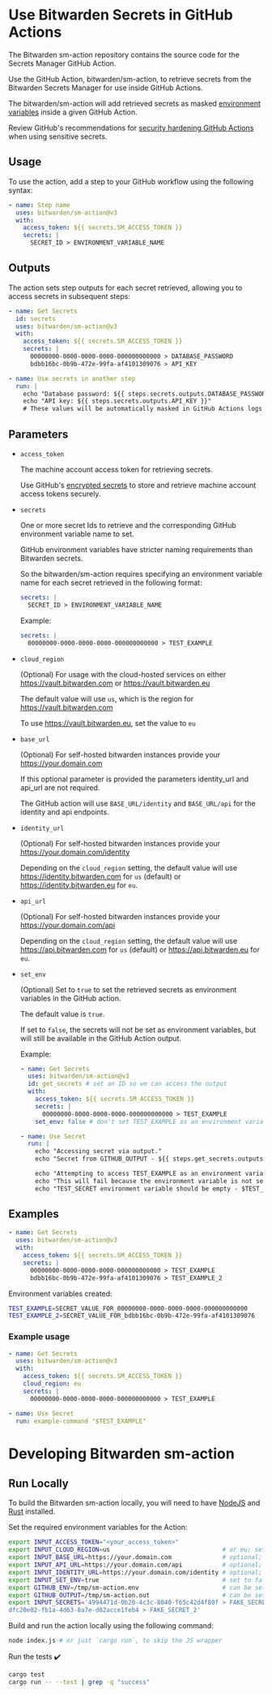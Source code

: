 # Use Bitwarden Secrets in GitHub Actions

The Bitwarden sm-action repository contains the source code for the Secrets Manager GitHub Action.

Use the GitHub Action, bitwarden/sm-action, to retrieve secrets from the Bitwarden Secrets Manager for use inside GitHub Actions.

The bitwarden/sm-action will add retrieved secrets as masked [environment variables](https://docs.github.com/en/actions/learn-github-actions/environment-variables) inside a given GitHub Action.

Review GitHub's recommendations for [security hardening GitHub Actions](https://docs.github.com/en/actions/security-guides/security-hardening-for-github-actions) when using sensitive secrets.

## Usage

To use the action, add a step to your GitHub workflow using the following syntax:

```yaml
- name: Step name
  uses: bitwarden/sm-action@v3
  with:
    access_token: ${{ secrets.SM_ACCESS_TOKEN }}
    secrets: |
      SECRET_ID > ENVIRONMENT_VARIABLE_NAME
```

## Outputs

The action sets step outputs for each secret retrieved, allowing you to access secrets in subsequent steps:

```yaml
- name: Get Secrets
  id: secrets
  uses: bitwarden/sm-action@v3
  with:
    access_token: ${{ secrets.SM_ACCESS_TOKEN }}
    secrets: |
      00000000-0000-0000-0000-000000000000 > DATABASE_PASSWORD
      bdbb16bc-0b9b-472e-99fa-af4101309076 > API_KEY

- name: Use secrets in another step
  run: |
    echo "Database password: ${{ steps.secrets.outputs.DATABASE_PASSWORD }}"
    echo "API key: ${{ steps.secrets.outputs.API_KEY }}"
    # These values will be automatically masked in GitHub Actions logs
```

## Parameters

- `access_token`

  The machine account access token for retrieving secrets.

  Use GitHub's [encrypted secrets](https://docs.github.com/en/actions/security-guides/encrypted-secrets) to store and retrieve machine account access tokens securely.

- `secrets`

  One or more secret Ids to retrieve and the corresponding GitHub environment variable name to set.

  GitHub environment variables have stricter naming requirements than Bitwarden secrets.

  So the bitwarden/sm-action requires specifying an environment variable name for each secret retrieved in the following format:

  ```yaml
  secrets: |
    SECRET_ID > ENVIRONMENT_VARIABLE_NAME
  ```

  Example:

  ```yaml
  secrets: |
    00000000-0000-0000-0000-000000000000 > TEST_EXAMPLE
  ```

- `cloud_region`

  (Optional) For usage with the cloud-hosted services on either https://vault.bitwarden.com or https://vault.bitwarden.eu

  The default value will use `us`, which is the region for https://vault.bitwarden.com

  To use https://vault.bitwarden.eu, set the value to `eu`

- `base_url`

  (Optional) For self-hosted bitwarden instances provide your https://your.domain.com

  If this optional parameter is provided the parameters identity_url and api_url are not required.

  The GitHub action will use `BASE_URL/identity` and `BASE_URL/api` for the identity and api endpoints.

- `identity_url`

  (Optional) For self-hosted bitwarden instances provide your https://your.domain.com/identity

  Depending on the `cloud_region` setting, the default value will use https://identity.bitwarden.com for `us` (default) or https://identity.bitwarden.eu for `eu`.

- `api_url`

  (Optional) For self-hosted bitwarden instances provide your https://your.domain.com/api

  Depending on the `cloud_region` setting, the default value will use https://api.bitwarden.com for `us` (default) or https://api.bitwarden.eu for `eu`.

- `set_env`

  (Optional) Set to `true` to set the retrieved secrets as environment variables in the GitHub action.

  The default value is `true`.

  If set to `false`, the secrets will not be set as environment variables, but will still be available in the GitHub Action output.

  Example:

  ```yaml
  - name: Get Secrets
    uses: bitwarden/sm-action@v3
    id: get_secrets # set an ID so we can access the output
    with:
      access_token: ${{ secrets.SM_ACCESS_TOKEN }}
      secrets: |
        00000000-0000-0000-0000-000000000000 > TEST_EXAMPLE
      set_env: false # don't set TEST_EXAMPLE as an environment variable

  - name: Use Secret
    run: |
      echo "Accessing secret via output."
      echo "Secret from GITHUB_OUTPUT - ${{ steps.get_secrets.outputs.TEST_EXAMPLE }}"

      echo "Attempting to access TEST_EXAMPLE as an environment variable."
      echo "This will fail because the environment variable is not set."
      echo "TEST_SECRET environment variable should be empty - $TEST_EXAMPLE"
  ```

## Examples

```yaml
- name: Get Secrets
  uses: bitwarden/sm-action@v3
  with:
    access_token: ${{ secrets.SM_ACCESS_TOKEN }}
    secrets: |
      00000000-0000-0000-0000-000000000000 > TEST_EXAMPLE
      bdbb16bc-0b9b-472e-99fa-af4101309076 > TEST_EXAMPLE_2
```

Environment variables created:

```sh
TEST_EXAMPLE=SECRET_VALUE_FOR_00000000-0000-0000-0000-000000000000
TEST_EXAMPLE_2=SECRET_VALUE_FOR_bdbb16bc-0b9b-472e-99fa-af4101309076
```

### Example usage

```yaml
- name: Get Secrets
  uses: bitwarden/sm-action@v3
  with:
    access_token: ${{ secrets.SM_ACCESS_TOKEN }}
    cloud_region: eu
    secrets: |
      00000000-0000-0000-0000-000000000000 > TEST_EXAMPLE

- name: Use Secret
  run: example-command "$TEST_EXAMPLE"
```

# Developing Bitwarden sm-action

## Run Locally

To build the Bitwarden sm-action locally, you will need to have [NodeJS](https://nodejs.org/en/download) and [Rust](https://www.rust-lang.org/tools/install) installed.

Set the required environment variables for the Action:

```bash
export INPUT_ACCESS_TOKEN="<your_access_token>"
export INPUT_CLOUD_REGION=us                               # or eu; setting this will mean ignoring SM_BASE_URL, SM_API_URL, and SM_IDENTITY_URL
export INPUT_BASE_URL=https://your.domain.com              # optional; only needed for self-hosted
export INPUT_API_URL=https://your.domain.com/api           # optional; only needed for self-hosted; ignored if SM_BASE_URL is set
export INPUT_IDENTITY_URL=https://your.domain.com/identity # optional; only needed for self-hosted; ignored if SM_BASE_URL is set
export INPUT_SET_ENV=true                                  # set to false to disable setting environment variables and only use ${{ github.output }}
export GITHUB_ENV=/tmp/sm-action.env                       # can be set to any file for local testing
export GITHUB_OUTPUT=/tmp/sm-action.out                    # can be set to any file for local testing
export INPUT_SECRETS='4994471d-0b20-4c3c-8040-f65c42d4f80f > FAKE_SECRET_1
dfc20e02-fb1a-4d63-8a7e-d02acce1feb4 > FAKE_SECRET_2'
```

Build and run the action locally using the following command:

```bash
node index.js # or just `cargo run`, to skip the JS wrapper
```

Run the tests :heavy_check_mark:

```bash
cargo test
cargo run -- --test | grep -q "success"
```

